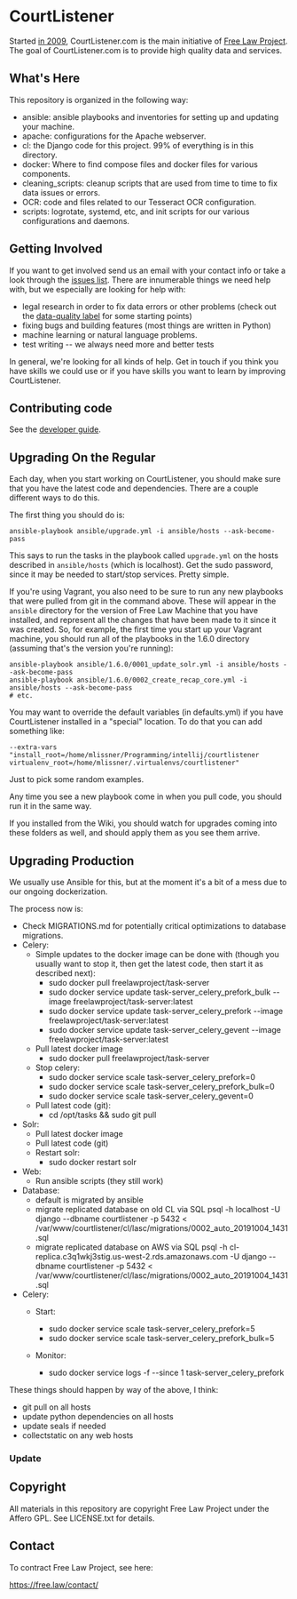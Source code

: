 # CourtListener

Started [in 2009][yours-truly], CourtListener.com is the main initiative of [Free Law Project][flp]. The goal of CourtListener.com is to provide high quality data and services.

## What's Here

This repository is organized in the following way:

 - ansible: ansible playbooks and inventories for setting up and updating your machine.
 - apache: configurations for the Apache webserver.
 - cl: the Django code for this project. 99% of everything is in this directory.
 - docker: Where to find compose files and docker files for various components.
 - cleaning_scripts: cleanup scripts that are used from time to time to fix data issues or errors.
 - OCR: code and files related to our Tesseract OCR configuration.
 - scripts: logrotate, systemd, etc, and init scripts for our various configurations and daemons.


## Getting Involved

If you want to get involved send us an email with your contact info or take a look through the [issues list][issues]. There are innumerable things we need help with, but we especially are looking for help with:

 - legal research in order to fix data errors or other problems (check out the [data-quality label][dq] for some starting points)
 - fixing bugs and building features (most things are written in Python)
 - machine learning or natural language problems. 
 - test writing -- we always need more and better tests

In general, we're looking for all kinds of help. Get in touch if you think you have skills we could use or if you have skills you want to learn by improving CourtListener.


## Contributing code

See the [developer guide][developing].


## Upgrading On the Regular

Each day, when you start working on CourtListener, you should make sure that you have the latest code and dependencies. There are a couple different ways to do this. 
 
The first thing you should do is:

    ansible-playbook ansible/upgrade.yml -i ansible/hosts --ask-become-pass
    
This says to run the tasks in the playbook called `upgrade.yml` on the hosts described in `ansible/hosts` (which is localhost). Get the sudo password, since it may be needed to start/stop services. Pretty simple. 

If you're using Vagrant, you also need to be sure to run any new playbooks that were pulled from git in the command above. These will appear in the `ansible` directory for the version of Free Law Machine that you have installed, and represent all the changes that have been made to it since it was created. So, for example, the first time you start up your Vagrant machine, you should run all of the playbooks in the 1.6.0 directory (assuming that's the version you're running):

    ansible-playbook ansible/1.6.0/0001_update_solr.yml -i ansible/hosts --ask-become-pass
    ansible-playbook ansible/1.6.0/0002_create_recap_core.yml -i ansible/hosts --ask-become-pass
    # etc.

You may want to override the default variables (in defaults.yml) if you have CourtListener installed in a "special" location. To do that you can add something like:

    --extra-vars "install_root=/home/mlissner/Programming/intellij/courtlistener virtualenv_root=/home/mlissner/.virtualenvs/courtlistener"

Just to pick some random examples. 

Any time you see a new playbook come in when you pull code, you should run it in the same way.

If you installed from the Wiki, you should watch for upgrades coming into these folders as well, and should apply them as you see them arrive.


## Upgrading Production

We usually use Ansible for this, but at the moment it's a bit of a mess due to our ongoing dockerization.

The process now is:

 - Check MIGRATIONS.md for potentially critical optimizations to database migrations.
 - Celery:
    - Simple updates to the docker image can be done with (though you usually want to stop it, then get the latest code, then start it as described next):
        - sudo docker pull freelawproject/task-server
        - sudo docker service update task-server_celery_prefork_bulk --image freelawproject/task-server:latest
        - sudo docker service update task-server_celery_prefork --image freelawproject/task-server:latest
        - sudo docker service update task-server_celery_gevent --image freelawproject/task-server:latest
    - Pull latest docker image
        - sudo docker pull freelawproject/task-server
    - Stop celery:
        - sudo docker service scale task-server_celery_prefork=0
        - sudo docker service scale task-server_celery_prefork_bulk=0
        - sudo docker service scale task-server_celery_gevent=0
    - Pull latest code (git):
        - cd /opt/tasks && sudo git pull
 - Solr:
    - Pull latest docker image
    - Pull latest code (git)
    - Restart solr:
        - sudo docker restart solr
 - Web:
    - Run ansible scripts (they still work)
 - Database:
    - default is migrated by ansible
    - migrate replicated database on old CL via SQL 
    psql -h localhost -U django --dbname courtlistener -p 5432 <  /var/www/courtlistener/cl/lasc/migrations/0002_auto_20191004_1431.sql 
    - migrate replicated database on AWS via SQL
    psql -h cl-replica.c3q1wkj3stig.us-west-2.rds.amazonaws.com -U django --dbname courtlistener -p 5432 <  /var/www/courtlistener/cl/lasc/migrations/0002_auto_20191004_1431.sql
 - Celery:
    - Start:
        - sudo docker service scale task-server_celery_prefork=5
        - sudo docker service scale task-server_celery_prefork_bulk=5

    - Monitor: 
        - sudo docker service logs -f --since 1 task-server_celery_prefork
    

These things should happen by way of the above, I think:
 - git pull on all hosts
 - update python dependencies on all hosts
 - update seals if needed
 - collectstatic on any web hosts

### Update


## Copyright

All materials in this repository are copyright Free Law Project under the Affero GPL. See LICENSE.txt for details.


## Contact

To contract Free Law Project, see here:

https://free.law/contact/



[issues]: https://github.com/freelawproject/courtlistener/issues
[hw]: https://github.com/freelawproject/courtlistener/labels/help%20wanted
[dq]: https://github.com/freelawproject/courtlistener/labels/data-quality
[flp]: https://free.law/
[developing]: https://github.com/freelawproject/courtlistener/blob/master/DEVELOPING.md
[yours-truly]: https://github.com/freelawproject/courtlistener/commit/90db0eb433990a7fd5e8cbe5b0fffef5fbf8e4f6
